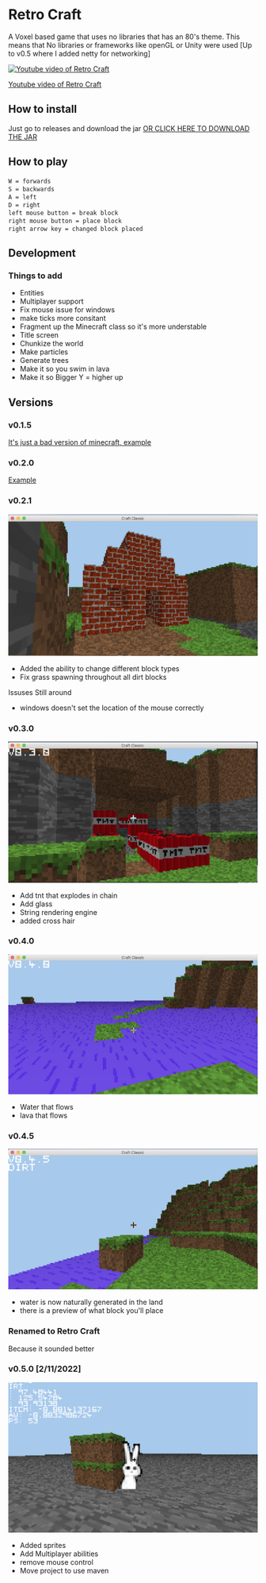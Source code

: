 # Retro Craft
A Voxel based game that uses no libraries that has an 80's theme.
This means that No libraries or frameworks like openGL or Unity were used [Up to v0.5 where I added netty for networking]

[![Youtube video of Retro Craft](https://img.youtube.com/vi/m63pDKehByg/0.jpg)](https://www.youtube.com/watch?v=m63pDKehByg)

[Youtube video of Retro Craft](https://img.youtube.com/vi/m63pDKehByg/0.jpg)

## How to install
Just go to releases and download the jar
[OR CLICK HERE TO DOWNLOAD THE JAR](https://github.com/HeathLoganCampbell/Retro-Craft/releases/download/v0.4.5/MincraftClassic.jar)
## How to play
```
W = forwards
S = backwards
A = left
D = right
left mouse button = break block
right mouse button = place block
right arrow key = changed block placed 
```

## Development

### Things to add
* Entities
* Multiplayer support
* Fix mouse issue for windows
* make ticks more consitant
* Fragment up the Minecraft class so it's more understable
* Title screen
* Chunkize the world
* Make particles
* Generate trees
* Make it so you swim in lava
* Make it so Bigger Y = higher up

## Versions

### v0.1.5
[It's just a bad version of minecraft, example](https://gyazo.com/d123022c618a0574954187d86f35e100)

### v0.2.0
[Example](https://gyazo.com/3a32f4017e7bda57560eb9ce96a4ce16)

### v0.2.1
![House](./readme-resources/house.png)
* Added the ability to change different block types
* Fix grass spawning throughout all dirt blocks

Issuses Still around
* windows doesn't set the location of the mouse correctly

### v0.3.0
![TNT](./readme-resources/tnt.png)
* Add tnt that explodes in chain
* Add glass
* String rendering engine
* added cross hair

### v0.4.0
![Water](./readme-resources/water.png)
* Water that flows
* lava that flows

### v0.4.5
![waterGenerator](./readme-resources/waterGenerator.png)
* water is now naturally generated in the land
* there is a preview of what block you'll place

### Renamed to Retro Craft
Because it sounded better

### v0.5.0 [2/11/2022]
![add-sprites-and-multi-player](./readme-resources/add-sprites-and-multi-player.PNG)
* Added sprites
* Add Multiplayer abilities
* remove mouse control
* Move project to use maven
